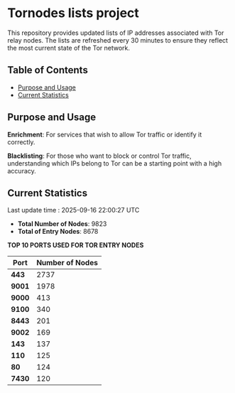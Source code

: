 # Tornodes lists project

This repository provides updated lists of IP addresses associated with Tor relay nodes. The lists are refreshed every 30 minutes to ensure they reflect the most current state of the Tor network.

## Table of Contents

- [Purpose and Usage](#purpose-and-usage)
- [Current Statistics](#current-statistics)


## Purpose and Usage

**Enrichment**: For services that wish to allow Tor traffic or identify it correctly.

**Blacklisting**: For those who want to block or control Tor traffic, understanding which IPs belong to Tor can be a starting point with a high accuracy.

## Current Statistics

Last update time : 2025-09-16 22:00:27 UTC

- **Total Number of Nodes**: 9823
- **Total of Entry Nodes**: 8678

**TOP 10 PORTS USED FOR TOR ENTRY NODES**

| **Port** | **Number of Nodes** |
|------|-----------------|
| **443**   | 2737  |
| **9001**   | 1978  |
| **9000**   | 413  |
| **9100**   | 340  |
| **8443**   | 201  |
| **9002**   | 169  |
| **143**   | 137  |
| **110**   | 125  |
| **80**   | 124  |
| **7430**   | 120  |

